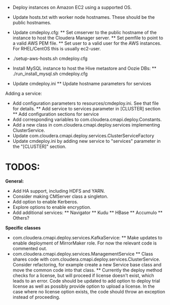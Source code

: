 * Deploy instances on Amazon EC2 using a supported OS.
* Update hosts.txt with worker node hostnames. These should be the public hostnames.
* Update cmdeploy.cfg:
** Set cmserver to the public hostname of the instance to host the Cloudera Manager server.
** Set pemfile to point to a valid AWS PEM file.
** Set user to a valid user for the AWS instances. For RHEL/CentOS this is usually ec2-user.
* ./setup-aws-hosts.sh cmdeploy.cfg
* Install MySQL instance to host the Hive metastore and Oozie DBs:
** ./run_install_mysql.sh cmdeploy.cfg

* Update cmdeploy.ini
** Update hostname parameters for services

Adding a service:

* Add configuration parameters to resources/cmdeploy.ini. See that file for
 details.
** Add service to services parameter in [CLUSTER] section
** Add configuration sections for service
* Add corresponding variables to com.cloudera.cmapi.deploy.Constants.
* Add a new class in com.cloudera.cmapi.deploy.services implementing ClusterService.
* Update com.cloudera.cmapi.deploy.services.ClusterServiceFactory
* Update cmdeploy.ini by adding new service to "services" parameter in the "[CLUSTER]" section. 


TODOS:
======

**General:**
* Add HA support, including HDFS and YARN.
* Consider making CMServer class a singleton.
* Add option to enable Kerberos.
* Explore options to enable encryption.
* Add additional services:
** Navigator
** Kudu
** HBase
** Accumulo
** Others?

**Specific classes**
* com.cloudera.cmapi.deploy.services.KafkaService:
** Make updates to enable deployment of MirrorMaker role. For now the relevant code is commented out.
* com.cloudera.cmapi.deploy.services.ManagementService
** Class shares code with com.cloudera.cmapi.deploy.services.ClusterService. Consider refactoring, for example create a new Service base class and move the common code into that class.
** Currently the deploy method checks for a license, but will proceed if license doesn't exist, which leads to an error. Code should be updated to add option to deploy trial license as well as possibly provide option to upload a license. In the case where no license option exists, the code should throw an exception instead of proceeding.
